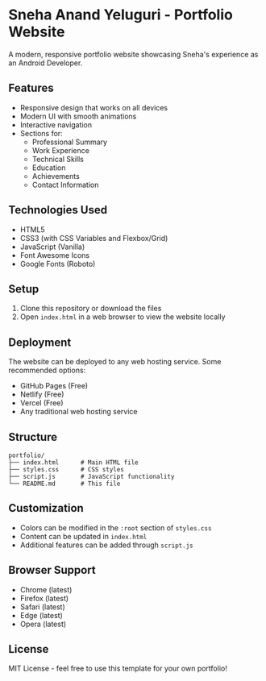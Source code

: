# Sneha Anand Yeluguri - Portfolio Website

A modern, responsive portfolio website showcasing Sneha's experience as an Android Developer.

## Features

- Responsive design that works on all devices
- Modern UI with smooth animations
- Interactive navigation
- Sections for:
  - Professional Summary
  - Work Experience
  - Technical Skills
  - Education
  - Achievements
  - Contact Information

## Technologies Used

- HTML5
- CSS3 (with CSS Variables and Flexbox/Grid)
- JavaScript (Vanilla)
- Font Awesome Icons
- Google Fonts (Roboto)

## Setup

1. Clone this repository or download the files
2. Open `index.html` in a web browser to view the website locally

## Deployment

The website can be deployed to any web hosting service. Some recommended options:

- GitHub Pages (Free)
- Netlify (Free)
- Vercel (Free)
- Any traditional web hosting service

## Structure

```
portfolio/
├── index.html      # Main HTML file
├── styles.css      # CSS styles
├── script.js       # JavaScript functionality
└── README.md       # This file
```

## Customization

- Colors can be modified in the `:root` section of `styles.css`
- Content can be updated in `index.html`
- Additional features can be added through `script.js`

## Browser Support

- Chrome (latest)
- Firefox (latest)
- Safari (latest)
- Edge (latest)
- Opera (latest)

## License

MIT License - feel free to use this template for your own portfolio! 